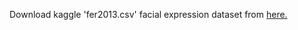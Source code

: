 Download kaggle 'fer2013.csv' facial expression dataset from [here.](https://www.kaggle.com/deadskull7/fer2013)

